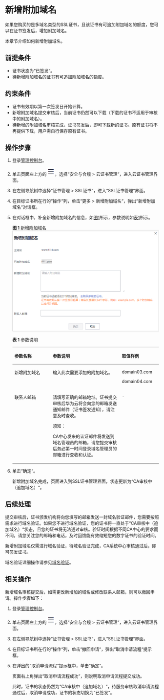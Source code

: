# 新增附加域名<a name="ZH-CN_TOPIC_0168543992"></a>

如果您购买的是多域名类型的SSL证书，且该证书有可追加附加域名的额度，您可以在证书签发后，增加附加域名。

本章节介绍如何新增附加域名。

## 前提条件<a name="zh-cn_topic_0000001124519763_zh-cn_topic_0168543992_section371442645819"></a>

-   证书状态为“已签发“。
-   待新增附加域名的证书有可追加附加域名的额度。

## 约束条件<a name="zh-cn_topic_0000001124519763_zh-cn_topic_0168543992_section7398921171819"></a>

-   证书有效期以第一次签发日开始计算。
-   新增附加域名提交审核后，当前证书仍然可以下载（下载的证书不适用于审核中的附加域名）。
-   待新增的附加域名审核完成，证书签发后，即可下载新的证书。原有证书将不再提供下载，用户需自行保存原有证书。

## 操作步骤<a name="zh-cn_topic_0000001124519763_zh-cn_topic_0168543992_section712219331586"></a>

1.  登录[管理控制台](https://console.huaweicloud.com/)。
2.  单击页面左上方的![](figures/icon-servicelist.png)，选择“安全与合规  \>  云证书管理“，进入云证书管理界面。
3.  在左侧导航树中选择“证书管理  \>  SSL证书“，进入“SSL证书管理“界面。
4.  在目标证书所在行的“操作“列，单击“更多 \> 新增附加域名“，弹出“新增附加域名“对话框。
5.  在对话框中，补全新增附加域名的信息，如[图1](#zh-cn_topic_0000001124519763_zh-cn_topic_0168543992_fig1964114481101)所示，参数说明如[表1](#zh-cn_topic_0000001124519763_zh-cn_topic_0168543992_table4528632171819)所示。

    **图 1**  新增附加域名<a name="zh-cn_topic_0000001124519763_zh-cn_topic_0168543992_fig1964114481101"></a>  
    ![](figures/新增附加域名.png "新增附加域名")

    **表 1**  参数说明

    <a name="zh-cn_topic_0000001124519763_zh-cn_topic_0168543992_table4528632171819"></a>
    <table><thead align="left"><tr id="zh-cn_topic_0000001124519763_zh-cn_topic_0168543992_row75291532171811"><th class="cellrowborder" valign="top" width="26.1%" id="mcps1.2.4.1.1"><p id="zh-cn_topic_0000001124519763_zh-cn_topic_0168543992_p14529143231816"><a name="zh-cn_topic_0000001124519763_zh-cn_topic_0168543992_p14529143231816"></a><a name="zh-cn_topic_0000001124519763_zh-cn_topic_0168543992_p14529143231816"></a>参数名称</p>
    </th>
    <th class="cellrowborder" valign="top" width="47.21%" id="mcps1.2.4.1.2"><p id="zh-cn_topic_0000001124519763_zh-cn_topic_0168543992_p2529133213184"><a name="zh-cn_topic_0000001124519763_zh-cn_topic_0168543992_p2529133213184"></a><a name="zh-cn_topic_0000001124519763_zh-cn_topic_0168543992_p2529133213184"></a>参数说明</p>
    </th>
    <th class="cellrowborder" valign="top" width="26.69%" id="mcps1.2.4.1.3"><p id="zh-cn_topic_0000001124519763_zh-cn_topic_0168543992_p98871247111816"><a name="zh-cn_topic_0000001124519763_zh-cn_topic_0168543992_p98871247111816"></a><a name="zh-cn_topic_0000001124519763_zh-cn_topic_0168543992_p98871247111816"></a>取值样例</p>
    </th>
    </tr>
    </thead>
    <tbody><tr id="zh-cn_topic_0000001124519763_zh-cn_topic_0168543992_row55291432141818"><td class="cellrowborder" valign="top" width="26.1%" headers="mcps1.2.4.1.1 "><p id="zh-cn_topic_0000001124519763_zh-cn_topic_0168543992_p152913216184"><a name="zh-cn_topic_0000001124519763_zh-cn_topic_0168543992_p152913216184"></a><a name="zh-cn_topic_0000001124519763_zh-cn_topic_0168543992_p152913216184"></a>新增附加域名</p>
    </td>
    <td class="cellrowborder" valign="top" width="47.21%" headers="mcps1.2.4.1.2 "><p id="zh-cn_topic_0000001124519763_zh-cn_topic_0168543992_p852913291816"><a name="zh-cn_topic_0000001124519763_zh-cn_topic_0168543992_p852913291816"></a><a name="zh-cn_topic_0000001124519763_zh-cn_topic_0168543992_p852913291816"></a>输入此次需要添加的附加域名。</p>
    </td>
    <td class="cellrowborder" valign="top" width="26.69%" headers="mcps1.2.4.1.3 "><p id="zh-cn_topic_0000001124519763_zh-cn_topic_0168543992_p138871947161811"><a name="zh-cn_topic_0000001124519763_zh-cn_topic_0168543992_p138871947161811"></a><a name="zh-cn_topic_0000001124519763_zh-cn_topic_0168543992_p138871947161811"></a>domain03.com</p>
    <p id="zh-cn_topic_0000001124519763_zh-cn_topic_0168543992_p87822112258"><a name="zh-cn_topic_0000001124519763_zh-cn_topic_0168543992_p87822112258"></a><a name="zh-cn_topic_0000001124519763_zh-cn_topic_0168543992_p87822112258"></a>domain04.com</p>
    </td>
    </tr>
    <tr id="zh-cn_topic_0000001124519763_zh-cn_topic_0168543992_row8529103213181"><td class="cellrowborder" valign="top" width="26.1%" headers="mcps1.2.4.1.1 "><p id="zh-cn_topic_0000001124519763_zh-cn_topic_0168543992_p95295324185"><a name="zh-cn_topic_0000001124519763_zh-cn_topic_0168543992_p95295324185"></a><a name="zh-cn_topic_0000001124519763_zh-cn_topic_0168543992_p95295324185"></a>联系人邮箱</p>
    </td>
    <td class="cellrowborder" valign="top" width="47.21%" headers="mcps1.2.4.1.2 "><p id="zh-cn_topic_0000001124519763_zh-cn_topic_0168543992_p63321014112213"><a name="zh-cn_topic_0000001124519763_zh-cn_topic_0168543992_p63321014112213"></a><a name="zh-cn_topic_0000001124519763_zh-cn_topic_0168543992_p63321014112213"></a>请填写正确的邮箱地址。证书提交审核后华为云将会向您的邮箱发送通知邮件（证书签发通知），请注意及时查收。</p>
    <div class="notice" id="zh-cn_topic_0000001124519763_zh-cn_topic_0168543992_note2328161417229"><a name="zh-cn_topic_0000001124519763_zh-cn_topic_0168543992_note2328161417229"></a><a name="zh-cn_topic_0000001124519763_zh-cn_topic_0168543992_note2328161417229"></a><span class="noticetitle"> 须知： </span><div class="noticebody"><p id="zh-cn_topic_0000001124519763_zh-cn_topic_0168543992_p432881419221"><a name="zh-cn_topic_0000001124519763_zh-cn_topic_0168543992_p432881419221"></a><a name="zh-cn_topic_0000001124519763_zh-cn_topic_0168543992_p432881419221"></a>CA中心发来的认证邮件将发送到域名管理员的邮箱，请您提交审核后务必第一时间登录域名管理员的邮箱进行查收和认证。</p>
    </div></div>
    </td>
    <td class="cellrowborder" valign="top" width="26.69%" headers="mcps1.2.4.1.3 "><p id="zh-cn_topic_0000001124519763_zh-cn_topic_0168543992_p108874473184"><a name="zh-cn_topic_0000001124519763_zh-cn_topic_0168543992_p108874473184"></a><a name="zh-cn_topic_0000001124519763_zh-cn_topic_0168543992_p108874473184"></a>-</p>
    </td>
    </tr>
    </tbody>
    </table>

6.  单击“确定“。

    新增附加域名完成，页面进入到SSL证书管理界面，状态更新为“CA审核中（追加域名）“。


## 后续处理<a name="zh-cn_topic_0000001124519763_zh-cn_topic_0168543992_section83051424141115"></a>

提交审核后，证书颁发机构将向您填写的邮箱发送一封域名验证邮件，您需要按照需求进行域名验证。如果您不进行域名验证，您的证书将一直处于“CA审核中（追加域名）“状态，且您的证书将无法通过审核。验证时间根据不同CA中心的要求而不同，请您关注您的邮箱和电话，及时回馈能有效缩短您的数字证书的验证时间。

新增附加域名仅需进行域名验证，待域名验证完成，CA系统中心审核通过后，即可签发证书。

域名验证详细操作请参见[域名验证](https://support.huaweicloud.com/qs-ccm/ccm_07_0010.html)。

## 相关操作<a name="zh-cn_topic_0000001124519763_zh-cn_topic_0168543992_section19442028021"></a>

新增域名审核提交后，如需更改新增加的域名或修改联系人邮箱，则可以撤回申请。操作步骤如下：

1.  登录[管理控制台](https://console.huaweicloud.com/)。
2.  单击页面左上方的![](figures/icon-servicelist.png)，选择“安全与合规  \>  云证书管理“，进入云证书管理界面。
3.  在左侧导航树中选择“证书管理  \>  SSL证书“，进入“SSL证书管理“界面。
4.  在目标证书所在行的“操作“列，单击“撤回申请“，弹出“取消申请流程“提示框。
5.  在弹出的“取消申请流程“提示框中，单击“确定“。

    页面右上角弹出“取消申请流程成功“，则说明取消申请流程提交成功。

    此时，证书的状态仍然为“CA审核中（追加域名）“，待服务审核取消申请流程通过后，取消申请成功，证书的状态切换为“已签发“。


